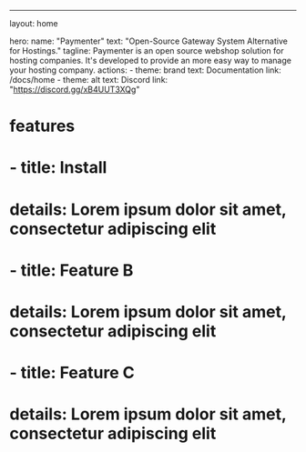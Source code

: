 ---
layout: home

hero:
  name: "Paymenter"
  text: "Open-Source Gateway System Alternative for Hostings."
  tagline: Paymenter is an open source webshop solution for hosting companies. It's developed to provide an more easy way to manage your hosting company.
  actions:
    - theme: brand
      text: Documentation
      link: /docs/home
    - theme: alt
      text: Discord
      link: "<https://discord.gg/xB4UUT3XQg>"

# features

# - title: Install

# details: Lorem ipsum dolor sit amet, consectetur adipiscing elit

# - title: Feature B

# details: Lorem ipsum dolor sit amet, consectetur adipiscing elit

# - title: Feature C

# details: Lorem ipsum dolor sit amet, consectetur adipiscing elit
